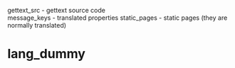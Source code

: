

gettext_src  - gettext source code<br>
message_keys - translated properties
static_pages - static pages (they are normally translated)
# lang_dummy
